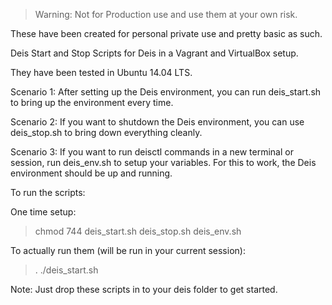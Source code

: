 

> Warning: Not for Production use and use them at your own risk.  

These have been created for personal private use and pretty basic as such. 

Deis Start and Stop Scripts for Deis in a Vagrant and VirtualBox setup. 

They have been tested in Ubuntu 14.04 LTS. 

Scenario 1: After setting up the Deis environment, you can run deis_start.sh to bring up the environment every time.

Scenario 2: If you want to shutdown the Deis environment, you can use deis_stop.sh to bring down everything cleanly.

Scenario 3: If you want to run deisctl commands in a new terminal or session, run deis_env.sh to setup your variables. For this to work, the Deis environment should be up and running.

To run the scripts: 

One time setup: 
> chmod 744 deis_start.sh deis_stop.sh deis_env.sh 

To actually run them (will be run in your current session): 
> . ./deis_start.sh

Note: Just drop these scripts in to your deis folder to get started. 

